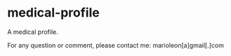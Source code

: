medical-profile
===============

A medical profile.

For any question or comment, please contact me: marioleon[a]gmail[.]com
